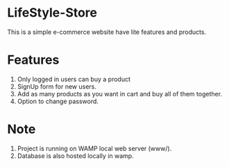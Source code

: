 # LifeStyle-Store
This is a simple e-commerce website have lite features and products.
# Features
1. Only logged in users can buy a product
2. SignUp form for new users.
3. Add as many products as you want in cart and buy all of them together.
4. Option to change password.

# Note
1. Project is running on WAMP local web server (www/).
2. Database is also hosted locally in wamp.
